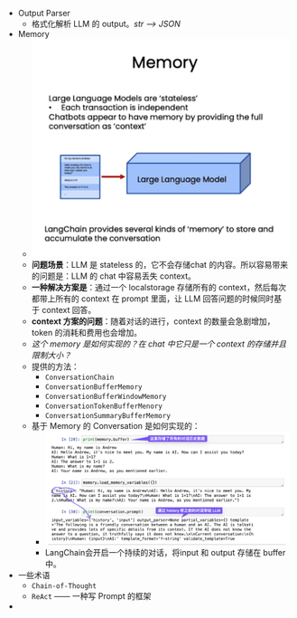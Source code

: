 - Output Parser
	- 格式化解析 LLM 的 output。*str --> JSON*
- Memory
	- ![](https://raw.githubusercontent.com/stillfox-lee/image/main/picgo/202312150915186.png)
	- **问题场景**：LLM 是 stateless 的，它不会存储chat 的内容。所以容易带来的问题是：LLM 的 chat 中容易丢失 context。
	- **一种解决方案是**：通过一个 localstorage 存储所有的 context，然后每次都带上所有的 context 在 prompt 里面，让 LLM 回答问题的时候同时基于 context 回答。
	- **context 方案的问题**：随着对话的进行，context 的数量会急剧增加，token 的消耗和费用也会增加。
	- *这个 memory 是如何实现的？在 chat 中它只是一个 context 的存储并且限制大小？*
	- 提供的方法：
		- `ConversationChain`
		- `ConversationBufferMemory`
		- `ConversationBufferWindowMemory`
		- `ConversationTokenBufferMenory`
		- `ConversationSummaryBufferMemory`
	- 基于 Memory 的 Conversation 是如何实现的：
		- ![](https://raw.githubusercontent.com/stillfox-lee/image/main/picgo/202312180945366.png)
		- LangChain会开启一个持续的对话，将input 和 output 存储在 buffer 中。
- 一些术语
	- `Chain-of-Thought`
	- `ReAct` —— 一种写 Prompt 的框架
-
